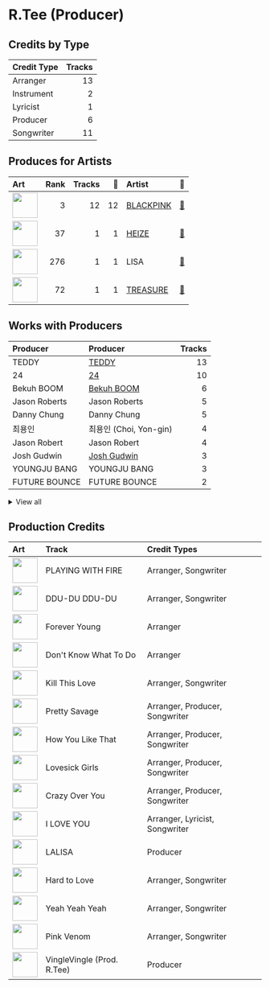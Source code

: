 # R.Tee (Producer)

## Credits by Type

| Credit Type | Tracks |
|:---|---:|
| Arranger | 13 |
| Instrument | 2 |
| Lyricist | 1 |
| Producer | 6 |
| Songwriter | 11 |

## Produces for Artists

| Art | Rank | Tracks | 💚 | Artist | 🔗 |
|:---|---:|---:|---:|:---|:---|
| <img src="https://i.scdn.co/image/ab6761610000e5ebc9690bc711d04b3d4fd4b87c" alt="" width="50" /> | 3 | 12 | 12 | [BLACKPINK](../../artists/blackpink/overview.md) | [🔗](https://open.spotify.com/artist/41MozSoPIsD1dJM0CLPjZF) |
| <img src="https://i.scdn.co/image/ab6761610000e5eb56c617b7ca5ab250de5f8575" alt="" width="50" /> | 37 | 1 | 1 | [HEIZE](../../artists/heize/overview.md) | [🔗](https://open.spotify.com/artist/5dCvSnVduaFleCnyy98JMo) |
| <img src="https://i.scdn.co/image/ab6761610000e5ebf079b411705b38460bf575e6" alt="" width="50" /> | 276 | 1 | 1 | LISA | [🔗](https://open.spotify.com/artist/5L1lO4eRHmJ7a0Q6csE5cT) |
| <img src="https://i.scdn.co/image/ab6761610000e5eb7f76de4231462f7e23fa6299" alt="" width="50" /> | 72 | 1 | 1 | [TREASURE](../../artists/treasure/overview.md) | [🔗](https://open.spotify.com/artist/3KonOYiLsU53m4yT7gNotP) |

## Works with Producers

| Producer | Producer | Tracks |
|:---|:---|---:|
| TEDDY | [TEDDY](../teddy/overview.md) | 13 |
| 24 | [24](../24/overview.md) | 10 |
| Bekuh BOOM | [Bekuh BOOM](../bekuh_boom/overview.md) | 6 |
| Jason Roberts | Jason Roberts | 5 |
| Danny Chung | Danny Chung | 5 |
| 최용인 | 최용인 (Choi, Yon-gin) | 4 |
| Jason Robert | Jason Robert | 4 |
| Josh Gudwin | [Josh Gudwin](../josh_gudwin/overview.md) | 3 |
| YOUNGJU BANG | YOUNGJU BANG | 3 |
| FUTURE BOUNCE | FUTURE BOUNCE | 2 |


<details>
<summary>View all</summary>

| Producer | Producer | Tracks |
|:---|:---|---:|
| IDO | IDO | 2 |
| Brian Lee | Brian Lee | 2 |
| LØREN | LØREN (LOREN) | 2 |
| JISOO | JISOO | 2 |
| YG Family | YG Family | 1 |
| Vince | Vince | 1 |
| YONGJU BANG | YONGJU BANG | 1 |
| かねもと よしのり | かねもと よしのり (Kanemoto Yoshinori) | 1 |
| Freddy Wexler | Freddy Wexler | 1 |
| KUSH | KUSH | 1 |
| Max Wolfgang | Max Wolfgang | 1 |
| ROSÉ | ROSÉ (ROSÉ) | 1 |
| VVN | VVN | 1 |
| JENNIE | JENNIE | 1 |
| Leah Haywood | Leah Haywood | 1 |
| Bianca Atterberry | Bianca Atterberry | 1 |
| David Guetta | David Guetta | 1 |
| 현석 | 현석 (Hyunsuk) | 1 |
| 春虎 | 春虎 (Watanabe, Haruto) | 1 |
| YENA | YENA | 1 |

</details>


## Production Credits

| Art | Track | Credit Types |
|:---|:---|:---|
| <img src="https://i.scdn.co/image/ab67616d0000b27318a4a215052e9f396864bd73" alt="" width="50" /> | PLAYING WITH FIRE | Arranger, Songwriter |
| <img src="https://i.scdn.co/image/ab67616d0000b273bfd46639322b597331d9ecef" alt="" width="50" /> | DDU-DU DDU-DU | Arranger, Songwriter |
| <img src="https://i.scdn.co/image/ab67616d0000b273bfd46639322b597331d9ecef" alt="" width="50" /> | Forever Young | Arranger |
| <img src="https://i.scdn.co/image/ab67616d0000b273e20e5c366b497518353497b0" alt="" width="50" /> | Don't Know What To Do | Arranger |
| <img src="https://i.scdn.co/image/ab67616d0000b273e20e5c366b497518353497b0" alt="" width="50" /> | Kill This Love | Arranger, Songwriter |
| <img src="https://i.scdn.co/image/ab67616d0000b2737dd8f95320e8ef08aa121dfe" alt="" width="50" /> | Pretty Savage | Arranger, Producer, Songwriter |
| <img src="https://i.scdn.co/image/ab67616d0000b2737dd8f95320e8ef08aa121dfe" alt="" width="50" /> | How You Like That | Arranger, Producer, Songwriter |
| <img src="https://i.scdn.co/image/ab67616d0000b2737dd8f95320e8ef08aa121dfe" alt="" width="50" /> | Lovesick Girls | Arranger, Producer, Songwriter |
| <img src="https://i.scdn.co/image/ab67616d0000b2737dd8f95320e8ef08aa121dfe" alt="" width="50" /> | Crazy Over You | Arranger, Producer, Songwriter |
| <img src="https://i.scdn.co/image/ab67616d0000b2734bb3b49ff157d01ab9896573" alt="" width="50" /> | I LOVE YOU | Arranger, Lyricist, Songwriter |
| <img src="https://i.scdn.co/image/ab67616d0000b273330f11fb125bb80b760f9e19" alt="" width="50" /> | LALISA | Producer |
| <img src="https://i.scdn.co/image/ab67616d0000b2734aeaaeeb0755f1d8a8b51738" alt="" width="50" /> | Hard to Love | Arranger, Songwriter |
| <img src="https://i.scdn.co/image/ab67616d0000b2734aeaaeeb0755f1d8a8b51738" alt="" width="50" /> | Yeah Yeah Yeah | Arranger, Songwriter |
| <img src="https://i.scdn.co/image/ab67616d0000b2734aeaaeeb0755f1d8a8b51738" alt="" width="50" /> | Pink Venom | Arranger, Songwriter |
| <img src="https://i.scdn.co/image/ab67616d0000b2733a712d5d26c23c7191cb2d04" alt="" width="50" /> | VingleVingle (Prod. R.Tee) | Producer |